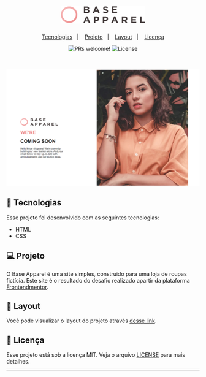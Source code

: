 <h1 align="center">
  <img alt="Base Apparel" title="Base Apparel" src=".github/logo.svg" width="220px" />
</h1>

<p align="center">
  <a href="#-tecnologias">Tecnologias</a>&nbsp;&nbsp;&nbsp;|&nbsp;&nbsp;&nbsp;
  <a href="#-projeto">Projeto</a>&nbsp;&nbsp;&nbsp;|&nbsp;&nbsp;&nbsp;
  <a href="#-layout">Layout</a>&nbsp;&nbsp;&nbsp;|&nbsp;&nbsp;&nbsp;
  <a href="#memo-licença">Licença</a>
</p>

<p align="center">
 <img src="https://img.shields.io/static/v1?label=PRs&message=welcome&color=49AA26&labelColor=000000" alt="PRs welcome!" />

  <img alt="License" src="https://img.shields.io/static/v1?label=license&message=MIT&color=49AA26&labelColor=000000">
</p>

<br>

<p align="center">
  <img alt="dev.finances" src=".github/baseapparel.png">
</p>

## 🚀 Tecnologias

Esse projeto foi desenvolvido com as seguintes tecnologias:

- HTML
- CSS

## 💻 Projeto

O Base Apparel é uma site simples, construido para uma loja de roupas fictícia. Este site é o resultado do desafio realizado apartir da plataforma [Frontendmentor](https://www.frontendmentor.io/).
## 🔖 Layout

Você pode visualizar o layout do projeto através [desse link](.github/desktop-design.jpg).

## :memo: Licença

Esse projeto está sob a licença MIT. Veja o arquivo [LICENSE](LICENSE.md) para mais detalhes.

---

